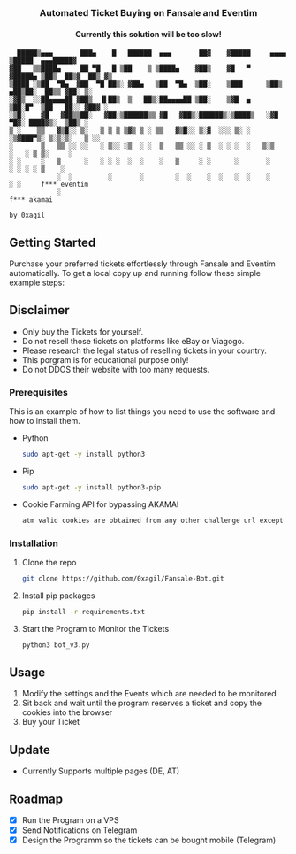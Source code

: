 <!-- PROJECT LOGO -->
<br />
    <h3 align="center"> Automated Ticket Buying on Fansale and Eventim </h3>
    <h4 align="center"> Currently this solution will be too slow! </h3>
</div>

      █████▒▄▄▄       ███▄    █   ██████  ▄▄▄       ██▓    ▓█████     ▄▄▄▄    ▒█████  ▄▄▄█████▓
    ▓██   ▒▒████▄     ██ ▀█   █ ▒██    ▒ ▒████▄    ▓██▒    ▓█   ▀    ▓█████▄ ▒██▒  ██▒▓  ██▒ ▓▒
    ▒████ ░▒██  ▀█▄  ▓██  ▀█ ██▒░ ▓██▄   ▒██  ▀█▄  ▒██░    ▒███      ▒██▒ ▄██▒██░  ██▒▒ ▓██░ ▒░
    ░▓█▒  ░░██▄▄▄▄██ ▓██▒  ▐▌██▒  ▒   ██▒░██▄▄▄▄██ ▒██░    ▒▓█  ▄    ▒██░█▀  ▒██   ██░░ ▓██▓ ░ 
    ░▒█░    ▓█   ▓██▒▒██░   ▓██░▒██████▒▒ ▓█   ▓██▒░██████▒░▒████▒   ░▓█  ▀█▓░ ████▓▒░  ▒██▒ ░ 
    ▒ ░    ▒▒   ▓▒█░░ ▒░   ▒ ▒ ▒ ▒▓▒ ▒ ░ ▒▒   ▓▒█░░ ▒░▓  ░░░ ▒░ ░   ░▒▓███▀▒░ ▒░▒░▒░   ▒ ░░   
    ░       ▒   ▒▒ ░░ ░░   ░ ▒░░ ░▒  ░ ░  ▒   ▒▒ ░░ ░ ▒  ░ ░ ░  ░   ▒░▒   ░   ░ ▒ ▒░     ░    
    ░ ░     ░   ▒      ░   ░ ░ ░  ░  ░    ░   ▒     ░ ░      ░       ░    ░ ░ ░ ░ ▒    ░      
                ░  ░         ░       ░        ░  ░    ░  ░   ░  ░    ░          ░ ░     f*** eventim
                ░                                                                       f*** akamai
                                                                            by 0xagil
## Getting Started

Purchase your preferred tickets effortlessly through Fansale and Eventim automatically.
To get a local copy up and running follow these simple example steps:

## Disclaimer
* Only buy the Tickets for yourself.
* Do not resell those tickets on platforms like eBay or Viagogo.
* Please research the legal status of reselling tickets in your country.
* This porgram is for educational purpose only!
* Do not DDOS their website with too many requests.

### Prerequisites

This is an example of how to list things you need to use the software and how to install them.
* Python
  ```sh
  sudo apt-get -y install python3
  ```
* Pip
  ```sh
  sudo apt-get -y install python3-pip
  ```
* Cookie Farming API for bypassing AKAMAI
  ```sh
  atm valid cookies are obtained from any other challenge url except the target ticket site since their latest bot protection update
  ```

### Installation

1. Clone the repo
   ```sh
   git clone https://github.com/0xagil/Fansale-Bot.git
   ```
2. Install pip packages
   ```sh
   pip install -r requirements.txt
   ```
3. Start the Program to Monitor the Tickets
   ```sh
   python3 bot_v3.py
   ```

<!-- USAGE EXAMPLES -->
## Usage

1. Modify the settings and the Events which are needed to be monitored
2. Sit back and wait until the program reserves a ticket and copy the cookies into the browser
3. Buy your Ticket

## Update
- Currently Supports multiple pages (DE, AT)

<!-- ROADMAP -->
## Roadmap

- [X] Run the Program on a VPS
- [X] Send Notifications on Telegram
- [X] Design the Programm so the tickets can be bought mobile (Telegram)
